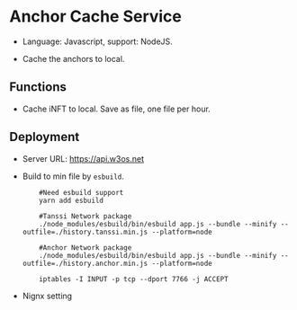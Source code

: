 # Anchor Cache Service

- Language: Javascript, support: NodeJS.

- Cache the anchors to local.

## Functions

- Cache iNFT to local. Save as file, one file per hour.

## Deployment

- Server URL: https://api.w3os.net

- Build to min file by `esbuild`.

    ```SHELL
        #Need esbuild support
        yarn add esbuild

        #Tanssi Network package
        ./node_modules/esbuild/bin/esbuild app.js --bundle --minify --outfile=./history.tanssi.min.js --platform=node

        #Anchor Network package
        ./node_modules/esbuild/bin/esbuild app.js --bundle --minify --outfile=./history.anchor.min.js --platform=node
    ```

    ```SHELL
        iptables -I INPUT -p tcp --dport 7766 -j ACCEPT
    ```

- Nignx setting

    ```SHELL

    ```